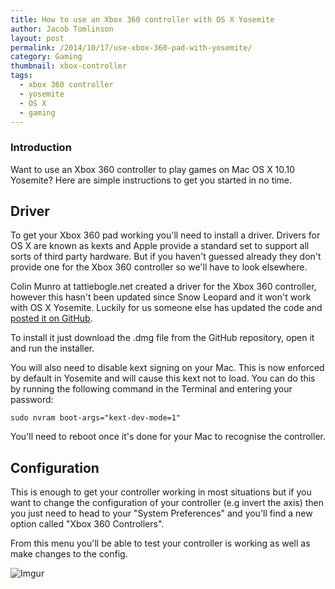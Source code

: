 ```yaml
---
title: How to use an Xbox 360 controller with OS X Yosemite
author: Jacob Tomlinson
layout: post
permalink: /2014/10/17/use-xbox-360-pad-with-yosemite/
category: Gaming
thumbnail: xbox-controller
tags:
  - xbox 360 controller
  - yosemite
  - OS X
  - gaming
---
```


### Introduction

Want to use an Xbox 360 controller to play games on Mac OS X 10.10 Yosemite? Here are
simple instructions to get you started in no time.

## Driver

To get your Xbox 360 pad working you'll need to install a driver. Drivers for OS X
are known as kexts and Apple provide a standard set to support all sorts of third
party hardware. But if you haven't guessed already they don't provide one for
the Xbox 360 controller so we'll have to look elsewhere.

Colin Munro at tattiebogle.net created a driver for the Xbox 360 controller,
however this hasn't been updated since Snow Leopard and it won't work with
OS X Yosemite. Luckily for us someone else has updated the code and [posted it on
GitHub](https://github.com/d235j/360Controller/releases/tag/v0.13.1-unofficial).

To install it just download the .dmg file from the GitHub repository, open it
and run the installer.

You will also need to disable kext signing on your Mac. This is now enforced by
default in Yosemite and will cause this kext not to load. You can do this by
running the following command in the Terminal and entering your password:

```
sudo nvram boot-args="kext-dev-mode=1"
```

You'll need to reboot once it's done for your Mac to recognise the controller.

## Configuration

This is enough to get your controller working in most situations but if you
want to change the configuration of your controller (e.g invert the axis) then
you just need to head to your "System Preferences" and you'll find a new option
called "Xbox 360 Controllers".

From this menu you'll be able to test your controller is working as well as
make changes to the config.

![Imgur](http://i.imgur.com/ikYGruw.png)
